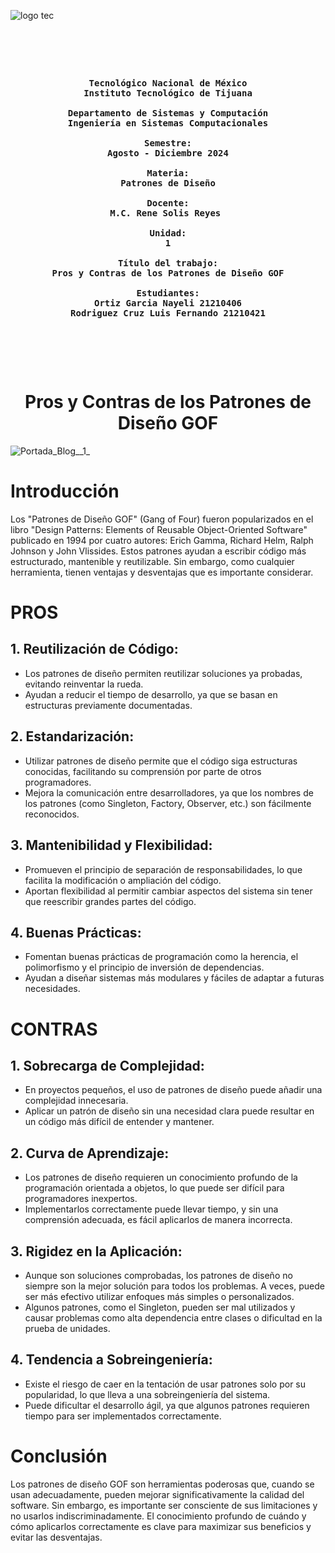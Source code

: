![logo tec](https://github.com/user-attachments/assets/0b5a18fc-0968-45d2-a1cd-914a75adfa59)


<pre>

	<p align=center>

<b>Tecnológico Nacional de México
Instituto Tecnológico de Tijuana

Departamento de Sistemas y Computación
Ingeniería en Sistemas Computacionales

Semestre:
Agosto - Diciembre 2024

Materia:
Patrones de Diseño

Docente:
M.C. Rene Solis Reyes 

Unidad:
1

Título del trabajo:
Pros y Contras de los Patrones de Diseño GOF

Estudiantes:
Ortiz Garcia Nayeli 21210406
Rodriguez Cruz Luis Fernando 21210421</b>

	</p>

</pre>


<div align="center">		
<h1>Pros y Contras de los Patrones de Diseño GOF</h1>
</div>	

![Portada_Blog__1_](https://github.com/user-attachments/assets/67201be1-ce83-4606-b113-e3b3344990bb)	
	
			
<body>
	
<p style="text-align: =justify;">

# Introducción
Los "Patrones de Diseño GOF" (Gang of Four) fueron popularizados en el libro "Design Patterns: Elements of Reusable Object-Oriented Software" publicado en 1994 por cuatro autores: Erich Gamma, Richard Helm, Ralph Johnson y John Vlissides. Estos patrones ayudan a escribir código más estructurado, mantenible y reutilizable. Sin embargo, como cualquier herramienta, tienen ventajas y desventajas que es importante considerar.



# PROS 


## 1. Reutilización de Código:
- Los patrones de diseño permiten reutilizar soluciones ya probadas, evitando reinventar la rueda.
- Ayudan a reducir el tiempo de desarrollo, ya que se basan en estructuras previamente documentadas.


## 2. Estandarización:
- Utilizar patrones de diseño permite que el código siga estructuras conocidas, facilitando su comprensión por parte de otros programadores.
- Mejora la comunicación entre desarrolladores, ya que los nombres de los patrones (como Singleton, Factory, Observer, etc.) son fácilmente reconocidos.


## 3. Mantenibilidad y Flexibilidad:
- Promueven el principio de separación de responsabilidades, lo que facilita la modificación o ampliación del código.
- Aportan flexibilidad al permitir cambiar aspectos del sistema sin tener que reescribir grandes partes del código.


## 4. Buenas Prácticas:
- Fomentan buenas prácticas de programación como la herencia, el polimorfismo y el principio de inversión de dependencias.
- Ayudan a diseñar sistemas más modulares y fáciles de adaptar a futuras necesidades.
  

# CONTRAS 


## 1. Sobrecarga de Complejidad:
- En proyectos pequeños, el uso de patrones de diseño puede añadir una complejidad innecesaria.
- Aplicar un patrón de diseño sin una necesidad clara puede resultar en un código más difícil de entender y mantener.


## 2. Curva de Aprendizaje:
- Los patrones de diseño requieren un conocimiento profundo de la programación orientada a objetos, lo que puede ser difícil para programadores inexpertos.
- Implementarlos correctamente puede llevar tiempo, y sin una comprensión adecuada, es fácil aplicarlos de manera incorrecta.


## 3. Rigidez en la Aplicación:
- Aunque son soluciones comprobadas, los patrones de diseño no siempre son la mejor solución para todos los problemas. A veces, puede ser más efectivo utilizar enfoques más simples o personalizados.
- Algunos patrones, como el Singleton, pueden ser mal utilizados y causar problemas como alta dependencia entre clases o dificultad en la prueba de unidades.


## 4. Tendencia a Sobreingeniería:
- Existe el riesgo de caer en la tentación de usar patrones solo por su popularidad, lo que lleva a una sobreingeniería del sistema.
- Puede dificultar el desarrollo ágil, ya que algunos patrones requieren tiempo para ser implementados correctamente.
	
  
# Conclusión
Los patrones de diseño GOF son herramientas poderosas que, cuando se usan adecuadamente, pueden mejorar significativamente la calidad del software. Sin embargo, es importante ser consciente de sus limitaciones y no usarlos indiscriminadamente. El conocimiento profundo de cuándo y cómo aplicarlos correctamente es clave para maximizar sus beneficios y evitar las desventajas.


</p>

</body>
